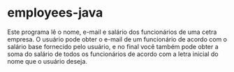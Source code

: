 # employees-java
Este programa lê o nome, e-mail e salário dos funcionários de uma cetra empresa. O usuário pode obter o e-mail de um funcionário de acordo com o salário base fornecido pelo usuário, e no final você também pode obter a soma do salário de todos os funcionários de acordo com a letra inicial do nome que o usuário deseja.
